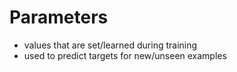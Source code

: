 # Parameters
- values that are set/learned during training
- used to predict targets for new/unseen examples
